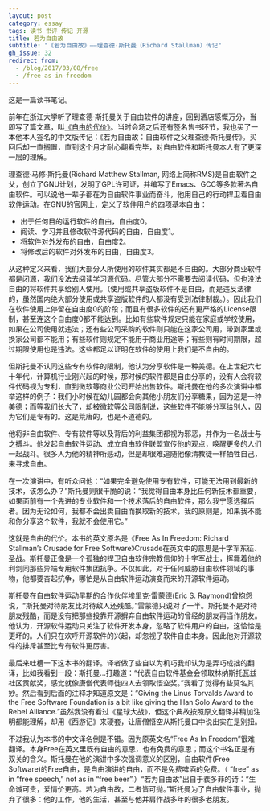 ```yaml
---
layout: post
category: essay
tags: 读书 书评 传记 开源
title: 若为自由故
subtitle: "《若为自由故》——理查德·斯托曼（Richard Stallman）传记"
gh_issue: 32
redirect_from:
  - /blog/2017/03/08/free
  - /free-as-in-freedom
---
```


这是一篇读书笔记。

前年在浙江大学听了理查德·斯托曼关于自由软件的讲座，回到酒店感慨万分，当即写了篇文章，叫[《自由的代价》](/rms)。当时会场之后还有签名售书环节，我也买了一本他本人签名的中文版传记：《若为自由故：自由软件之父理查德·斯托曼传》。买回后却一直搁置，直到这个月才耐心翻看完毕，对自由软件和斯托曼本人有了更深一层的理解。

理查德·马修·斯托曼(Richard Matthew Stallman, 网络上简称RMS)是自由软件之父，创立了GNU计划，发明了GPL许可证，并编写了Emacs、GCC等多款著名自由软件。可以说他一辈子都在为自由软件事业而奋斗，他用自己的行动捍卫着自由软件运动。在GNU的官网上，定义了软件用户的四项基本自由：

* 出于任何目的运行软件的自由，自由度0。
* 阅读、学习并且修改软件源代码的自由，自由度1。
* 将软件对外发布的自由，自由度2。
* 将修改后的软件对外发布的自由，自由度3。

从这种定义来看，我们大部分人所使用的软件其实都是不自由的。大部分商业软件都是闭源，我们没法去阅读学习源代码。尽管大部分不需要去阅读代码，但也没法自由的将软件共享给别人使用。（使用或共享盗版软件不是自由，而是违反法律的，虽然国内绝大部分使用或共享盗版软件的人都没有受到法律制裁。）。因此我们在软件使用上停留在自由度0的阶段；而且有很多软件的还有更严格的License限制，甚至连这个自由度0都不能达到。比如有些软件规定只能在家庭或学校使用，如果在公司使用就违法；还有些公司采购的软件则只能在这家公司用，带到家里或换家公司都不能用；有些软件则规定不能用于商业用途等；有些则有时间期限，超过期限使用也是违法。这些都足以证明在软件的使用上我们是不自由的。

但斯托曼不认同这些专有软件的限制，他认为分享软件是一种美德。在上世纪六七十年代，计算机行业刚兴起的时候，那时候的软件都是自由分享的，没有人会将软件代码视为专利，直到微软等商业公司开始出售软件。斯托曼在他的多次演讲中都举这样的例子：我们小时候在幼儿园都会向其他小朋友们分享糖果，因为这是一种美德；而等我们长大了，却被微软等公司限制说，这些软件不能够分享给别人，因为它们是专有的。这是荒唐的，也是不道德的。

他将非自由软件、专有软件等以及背后的利益集团都视为邪恶，并作为一名战士与之搏斗。他发起自由软件运动、成立自由软件联盟宣传他的观点，唤醒更多的人们一起战斗。很多人为他的精神所感动，但是却很难追随他像清教徒一样牺牲自己，来寻求自由。

在一次演讲中，有听众问他：“如果完全避免使用专有软件，可能无法用到最新的技术，该怎么办？”斯托曼则很干脆的说：“我觉得自由本身比任何新技术都重要，如果面前有一个先进的专业软件和一个技术落后的自由软件，那么我宁愿选择后者。因为无论如何，我都不会出卖自由而换取新的技术，我的原则是，如果我不能和你分享这个软件，我就不会使用它。”

这就是自由的代价。本书的英文原名是《Free As In Freedom: Richard Stallman’s Crusade for Free Software》Crusade在英文中的意思是十字军东征、圣战。斯托曼正像是一个孤独的捍卫自由软件宗教信仰的十字军战士，挥舞着他的利剑同那些异端专用软件集团抗争。不仅如此，对于任何威胁自由软件领域的事物，他都要奋起抗争，哪怕是从自由软件运动演变而来的开源软件运动。

斯托曼在自由软件运动早期的合作伙伴埃里克·雷蒙德(Eric S. Raymond)曾抱怨说，“斯托曼对待朋友比对待敌人还残酷。”雷蒙德只说对了一半。斯托曼不是对待朋友残酷，而是没有把那些投靠开源摒弃自由软件运动的曾经的朋友再当作朋友。他认为，开源软件运动只关注了软件开发本身，忽略了软件用户的自由，这恰恰是更坏的。人们只在欢呼开源软件的兴起，却忽视了软件自由本身。因此他对开源软件的排斥甚至比专有软件更厉害。

最后来吐槽一下这本书的翻译。译者做了些自以为机巧我却认为是弄巧成拙的翻译，比如我看到一段：斯托曼...打趣道：“代表自由软件基金会领取林纳斯托瓦兹社区贡献奖，感觉就像唐僧代表师徒四人去领取悟空奖。”我看了觉得有些莫名其妙。然后看到后面的注释才知道原文是：“Giving the Linus Torvalds Award to the Free Software Foundation is a bit like giving the Han Solo Award to the Rebel Alliance.”虽然我没有看过《星球大战》，但这个典故按照原文翻译并稍加注明都能理解，却用《西游记》来硬套，让唐僧悟空从斯托曼口中说出实在是别扭。

不过我认为本书的中文译名倒是不错。因为原英文名“Free As In Freedom”很难翻译。本身Free在英文里既有自由的意思，也有免费的意思；而这个书名正是有双关的含义。斯托曼在他的演讲中多次强调意义的区别，自由软件(Free Software)的Free自由，是自由演讲的自由，而不是免费啤酒的免费。（ “free” as in “free speech,” not as in “free beer”.）“若为自由故”出自于裴多菲的诗：“生命诚可贵，爱情价更高。若为自由故，二者皆可抛。”斯托曼为了自由软件事业，抛弃了很多：他的工作，他的生活，甚至与他并肩作战多年的很多老朋友。
